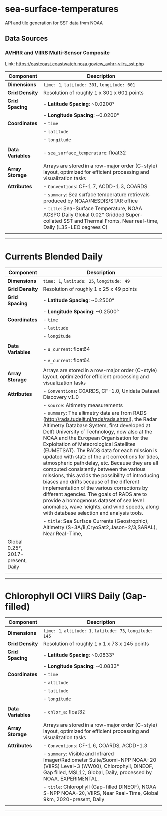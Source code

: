 # sea-surface-temperatures

API and tile generation for SST data from NOAA

## Data Sources

### AVHRR and VIIRS Multi-Sensor Composite

Link: https://eastcoast.coastwatch.noaa.gov/cw_avhrr-viirs_sst.php

| **Component**      | **Description**                                                                                                                                            |
| ------------------ | ---------------------------------------------------------------------------------------------------------------------------------------------------------- |
| **Dimensions**     | `time: 1`, `latitude: 301`, `longitude: 601`                                                                                                               |
| **Grid Density**   | Resolution of roughly 1 x 301 x 601 points                                                                                                                 |
| **Grid Spacing**   | - **Latitude Spacing**: ~0.0200°                                                                                                                           |
|                    | - **Longitude Spacing**: ~0.0200°                                                                                                                          |
| **Coordinates**    | - `time`                                                                                                                                                   |
|                    | - `latitude`                                                                                                                                               |
|                    | - `longitude`                                                                                                                                              |
|                    |
| **Data Variables** | - `sea_surface_temperature`: float32                                                                                                                       |
|                    |
| **Array Storage**  | Arrays are stored in a row-major order (C-style) layout, optimized for efficient processing and visualization tasks                                        |
| **Attributes**     | - `Conventions`: CF-1.7, ACDD-1.3, COARDS                                                                                                                  |
|                    | - `summary`: Sea surface temperature retrievals produced by NOAA/NESDIS/STAR office                                                                        |
|                    | - `title`: Sea-Surface Temperature, NOAA ACSPO Daily Global 0.02° Gridded Super-collated SST and Thermal Fronts, Near real-time, Daily (L3S-LEO degrees C) |
|                    |

---

# Currents Blended Daily

| **Component**                     | **Description**                                                                                                                                                                                                                                                                                                                                                                                                                                                                                                                                                                                                                                                                                                                                                                                                     |
| --------------------------------- | ------------------------------------------------------------------------------------------------------------------------------------------------------------------------------------------------------------------------------------------------------------------------------------------------------------------------------------------------------------------------------------------------------------------------------------------------------------------------------------------------------------------------------------------------------------------------------------------------------------------------------------------------------------------------------------------------------------------------------------------------------------------------------------------------------------------- |
| **Dimensions**                    | `time: 1`, `latitude: 25`, `longitude: 49`                                                                                                                                                                                                                                                                                                                                                                                                                                                                                                                                                                                                                                                                                                                                                                          |
| **Grid Density**                  | Resolution of roughly 1 x 25 x 49 points                                                                                                                                                                                                                                                                                                                                                                                                                                                                                                                                                                                                                                                                                                                                                                            |
| **Grid Spacing**                  | - **Latitude Spacing**: ~0.2500°                                                                                                                                                                                                                                                                                                                                                                                                                                                                                                                                                                                                                                                                                                                                                                                    |
|                                   | - **Longitude Spacing**: ~0.2500°                                                                                                                                                                                                                                                                                                                                                                                                                                                                                                                                                                                                                                                                                                                                                                                   |
| **Coordinates**                   | - `time`                                                                                                                                                                                                                                                                                                                                                                                                                                                                                                                                                                                                                                                                                                                                                                                                            |
|                                   | - `latitude`                                                                                                                                                                                                                                                                                                                                                                                                                                                                                                                                                                                                                                                                                                                                                                                                        |
|                                   | - `longitude`                                                                                                                                                                                                                                                                                                                                                                                                                                                                                                                                                                                                                                                                                                                                                                                                       |
|                                   |
| **Data Variables**                | - `u_current`: float64                                                                                                                                                                                                                                                                                                                                                                                                                                                                                                                                                                                                                                                                                                                                                                                              |
|                                   | - `v_current`: float64                                                                                                                                                                                                                                                                                                                                                                                                                                                                                                                                                                                                                                                                                                                                                                                              |
|                                   |
| **Array Storage**                 | Arrays are stored in a row-major order (C-style) layout, optimized for efficient processing and visualization tasks                                                                                                                                                                                                                                                                                                                                                                                                                                                                                                                                                                                                                                                                                                 |
| **Attributes**                    | - `Conventions`: COARDS, CF-1.0, Unidata Dataset Discovery v1.0                                                                                                                                                                                                                                                                                                                                                                                                                                                                                                                                                                                                                                                                                                                                                     |
|                                   | - `source`: Altimetry measurements                                                                                                                                                                                                                                                                                                                                                                                                                                                                                                                                                                                                                                                                                                                                                                                  |
|                                   | - `summary`: The altimetry data are from RADS (http://rads.tudelft.nl/rads/rads.shtml), the Radar Altimetry Database System, first developed at Delft University of Technology, now also at the NOAA and the European Organisation for the Exploitation of Meteorological Satellites (EUMETSAT). The RADS data for each mission is updated with state of the art corrections for tides, atmospheric path delay, etc. Because they are all computed consistently between the various missions, this avoids the possibility of introducing biases and drifts because of the different implementation of the various corrections by different agencies. The goals of RADS are to provide a homogenous dataset of sea level anomalies, wave heights, and wind speeds, along with database selection and analysis tools. |
|                                   | - `title`: Sea Surface Currents (Geostrophic), Altimetry (S-3A/B,CryoSat2,Jason-2/3,SARAL), Near Real-Time,                                                                                                                                                                                                                                                                                                                                                                                                                                                                                                                                                                                                                                                                                                         |
| Global 0.25°, 2017-present, Daily |
|                                   |

---

# Chlorophyll OCI VIIRS Daily (Gap-filled)

| **Component**      | **Description**                                                                                                                                                                             |
| ------------------ | ------------------------------------------------------------------------------------------------------------------------------------------------------------------------------------------- |
| **Dimensions**     | `time: 1`, `altitude: 1`, `latitude: 73`, `longitude: 145`                                                                                                                                  |
| **Grid Density**   | Resolution of roughly 1 x 1 x 73 x 145 points                                                                                                                                               |
| **Grid Spacing**   | - **Latitude Spacing**: ~0.0833°                                                                                                                                                            |
|                    | - **Longitude Spacing**: ~0.0833°                                                                                                                                                           |
| **Coordinates**    | - `time`                                                                                                                                                                                    |
|                    | - `altitude`                                                                                                                                                                                |
|                    | - `latitude`                                                                                                                                                                                |
|                    | - `longitude`                                                                                                                                                                               |
|                    |
| **Data Variables** | - `chlor_a`: float32                                                                                                                                                                        |
|                    |
| **Array Storage**  | Arrays are stored in a row-major order (C-style) layout, optimized for efficient processing and visualization tasks                                                                         |
| **Attributes**     | - `Conventions`: CF-1.6, COARDS, ACDD-1.3                                                                                                                                                   |
|                    | - `summary`: Visible and Infrared Imager/Radiometer Suite/Suomi-NPP NOAA-20 (VIIRS) Level-3 (WW00), Chlorophyll, DINEOF, Gap filled, MSL12, Global, Daily, processed by NOAA. EXPERIMENTAL. |
|                    | - `title`: Chlorophyll (Gap-filled DINEOF), NOAA S-NPP NOAA-20, VIIRS, Near Real-Time, Global 9km, 2020-present, Daily                                                                      |
|                    |

---
